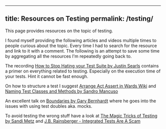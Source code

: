 ---
title: Resources on Testing
permalink: /testing/
--------------------
This page provides resources on the topic of testing.

I found myself providing the following articles and videos multiple times
to people curious about the topic. Every time I had to search for the resource
and link to it with a comment. The following is an attempt to save some time by aggregating all
the resources I'm repeatedly going back to.

The recording [How to Stop Hating your Test Suite by Justin Searls](https://www.youtube.com/watch?v=VD51AkG8EZw)
contains a primer on everything related to testing. Especially on the execution time of your tests. Hint it cannot
be fast enough.

On how to structure a test I suggest [Arrange Act Assert in Wards Wiki](http://c2.com/cgi/wiki?ArrangeActAssert) and
[Naming Test Classes and Methods by Sandro Mancuso](http://codurance.com/2014/12/13/naming-test-classes-and-methods/)

An excellent talk on [Boundaries by Gary Bernhardt](https://www.destroyallsoftware.com/talks/boundaries) where he goes
 into the issues with using test doubles aka. mocks.
 
To avoid testing the wrong stuff have a look at [The Magic Tricks of Testing by Sandi Metz](https://www.youtube.com/watch?v=URSWYvyc42M)
and [J.B. Rainsberger - Integrated Tests Are A Scam](https://vimeo.com/80533536)


